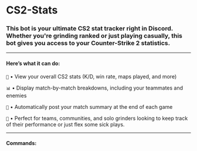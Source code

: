 # CS2-Stats

### This bot is your ultimate CS2 stat tracker right in Discord. Whether you're grinding ranked or just playing casually, this bot gives you access to your Counter-Strike 2 statistics.

----

#### Here’s what it can do:

`🔎` • View your overall CS2 stats (K/D, win rate, maps played, and more)

`📊` • Display match-by-match breakdowns, including your teammates and enemies

`🔔` • Automatically post your match summary at the end of each game

`🧠` • Perfect for teams, communities, and solo grinders looking to keep track of their performance or just flex some sick plays.

----

#### Commands:

